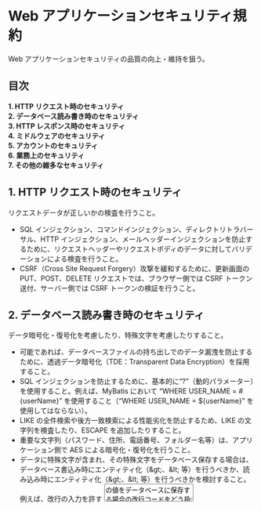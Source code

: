 # Web アプリケーションセキュリティ規約

Web アプリケーションセキュリティの品質の向上・維持を狙う。<br>

## 目次

**1\. HTTP リクエスト時のセキュリティ**<br>
**2\. データベース読み書き時のセキュリティ**<br>
**3\. HTTP レスポンス時のセキュリティ**<br>
**4\. ミドルウェアのセキュリティ**<br>
**5\. アカウントのセキュリティ**<br>
**6\. 業務上のセキュリティ**<br>
**7\. その他の雑多なセキュリティ**<br>

## 1. HTTP リクエスト時のセキュリティ

リクエストデータが正しいかの検査を行うこと。<br>

* SQL インジェクション、コマンドインジェクション、ディレクトリトラバーサル、HTTP インジェクション、メールヘッダーインジェクションを防止するために、リクエストヘッダーやリクエストボディのデータに対してバリデーションによる検査を行うこと。
* CSRF（Cross Site Request Forgery）攻撃を緩和するために、更新画面の PUT、POST、DELETE リクエストでは、ブラウザー側では CSRF トークン送付、サーバー側では CSRF トークンの検証を行うこと。

## 2. データベース読み書き時のセキュリティ

データ暗号化・復号化を考慮したり、特殊文字を考慮したりすること。

* 可能であれば、データベースファイルの持ち出しでのデータ漏洩を防止するために、透過データ暗号化（TDE：Transparent Data Encryption）を採用すること。
* SQL インジェクションを防止するために、基本的に“?”（動的パラメーター）を使用すること。例えば、MyBatis において “WHERE USER_NAME = #{userName}” を使用すること（“WHERE USER_NAME = \${userName}” を使用してはならない）。
* LIKE の全件検索や後方一致検索による性能劣化を防止するため、LIKE の文字列を検査したり、ESCAPE を追加したりすること。
* 重要な文字列（パスワード、住所、電話番号、フォルダー名等）は、アプリケーション側で AES による暗号化・復号化を行うこと。
* データに特殊文字が含まれ、その特殊文字をデータベース保存する場合は、データベース書込み時にエンティティ化（\&gt;、\&lt; 等）を行うべきか、読み込み時にエンティティ化（\&gt;、\&lt; 等）を行うべきかを検討すること。例えば、改行の入力を許す <textarea> の値をデータベースに保存する場合の改行コードをどう扱うかについて検討すること。

## 3. HTTP レスポンス時のセキュリティ

レスポンスデータを正しく返却すること。<br>

* XSS（Cross Site Scripting）攻撃を防止するために、レスポンスヘッダーやレスポンスボディのデータに対して特殊文字のエンティティ化（\&gt;、\&lt; 等）による無効化を行うこと。例えば、Thymeleaf において “th:text="\${value}"”を使用すること（“th:utext="\${value}"” を使用してはならない）。
* CSRF 攻撃を緩和するために、更新画面向けに CSRF トークンを返却すること。
* ブラウザー挙動の悪用を防止するために、Web フレームワークまたはアプリケーションでレスポンスヘッダーに設定を施すこと。

    ``` Response Header:レスポンスヘッダー
    Content-type: .../...; charset=UTF-8
    Cache-Control: private, no-store, no-cache, max-age=0, must-revalidate
    Expires: 0
    Set-Cookie: ...; Secure; HttpOnly;
    Pragma: no-cache
    Strict-Transport-Security: max-age=31536000; includeSubDomains
    X-Content-Type-Options: nosniff
    X-Frame-Options: SAMEORIGIN
    X-XSS-Protection: 1; mode=block
    ```

    Content-Type: text/html; charset=UTF-8<br>
    文字コードを正しく指定することで誤動作を防止する。<br>

    Set-Cookie: ...;Secure; HttpOnly;<br>
    HttpOnly とは、JavaScript から Cookie を読み込ませないようにする。<br>
    Secure とは、HTTPS のときだけ、この Cookie を送付させるようにする。<br>
    Domain や Path は、よく考えて使用すること。ルートのドメイン配下から子のパスの Cookie が参照できてしまうため。<br>

    X-Content-Type-Options: nosniff<br>
    ファイルの内容を Content-Type 属性から判断させる。<br>
    ファイルダウンロード時にファイル形式をブラウザに誤認させて JavaScript を実行させてしまうような攻撃（XSS 攻撃）を防止することができる。

    X-Frame-Options: SAMEORIGIN<br>
    コンテンツが他のサイトに埋め込まれないよう保証することで、クリックジャッキング攻撃を防止する。<br>

    X-Xss-Protection: 1; mode=block<br>
    ブラウザーの XSS フィルター制御。<br>
    1; mode=blockは、有効（表示の完全な停止）を意味する。緩和させる程度。<br>
    反射型 XSS（攻撃者が用意したURLにアクセスした時に発生する XSS のこと）を検知したときに、ページをレンダリング（処理）しない。<br>

* Web フレームワークが URL に セション ID を設定する場合、その URL での設定を外して、レスポンスヘッダー上に“Set-Cookie: SESSION_ID=xxxxx; Secure: HttpOnly”の形式で設定するように修正することで、セションハイジャックを緩和する。<br>

## 4. ミドルウェアのセキュリティ

レスポンスデータに攻撃のヒントとなるような文字列を出力しないようにすること。例えば、<br>

* Web サーバーまたは Web フレームワークがレスポンスヘッダーに “Server: {ミドルウェア名}-{バージョン番号}” といったもの（他には “x-powered-by:” など）を付加する場合は、それを付加しないように設定すること。
* レスポンスボディに Java クラッシュ時のスタックログを出力しないようにすること。

## 5. アカウントのセキュリティ

アカウント制御の機能を実装すること。<br>

* 初期パスワード、パスワード有効期間、パスワードミス回数オーバー時のアカウントロックなどを実装することで、ブルートフォース攻撃（ユーザー ID やパスワードの総当たりを行う）を緩和すること。
* パスワードは、大文字、小文字、英数字、記号の混合、また8文字以上とするなどの仕組みを実装すること。
* ログイン失敗時は、あえて細かいメッセージを出力しないこと。せいぜい “ユーザー ID またはパスワードに誤りがあります。” 程度にとどめること。細かいメッセージ、例えば“パスワードは 8文字以上を指定してください。” と出してしてしまうと、攻撃のヒントを与えることになってしまう（左記の場合、8文字以上のパスワードアタックをすればよいというヒントを与えることになる）。
* ユーザー ID 追加・変更・削除、ユーザーのログイン・ログアウトについて、アクセスログを取る仕組みを実装すること。アクセスログは、毎日ローテーションして最低 180日間保存などする。
* 必要に応じて、アイドルセションタイムアウトを実装すること。
* 必要に応じて、多重認証（メール、ショートメッセージ等）を実装すること。

## 6. 業務上のセキュリティ

業務機能として、アクセス制御の機能を実装すること。<br>

* スーパー管理者、パワーユーザー、業務ＸＸＸＸ作業ユーザー、業務ＸＸＸＸ承認ユーザーなど、細かいアカウントの設計を行うこと。
* 必要であれば、アプリケーションログを取る仕組みを実装すること。アプリケーションログは、毎日ローテーションして最低 180日間保存などする。

## 7. その他の雑多なセキュリティ

* SSL（HTTPS）を採用すること。
* 攻撃のヒントを与えないようにするために、ウェルカム画面やアバウト画面などに、使用している技術名やそのバージョン番号などを記述しないこと。
* クリックジャッキング攻撃を防止するために、できるだけ &lt;iframe&gt; タグは使用しないほうがよい。

<div style="text-align: right;">- 以上 -</div>
